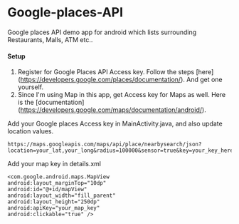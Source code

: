 # Google-places-API

Google places API demo app for android which lists surrounding Restaurants, Malls, ATM etc..

#### Setup
1. Register for Google Places API Access key. Follow the steps [here] (https://developers.google.com/places/documentation/). And get one yourself.
2. Since I'm using Map in this app, get Access key for Maps as well. Here is the [documentation] (https://developers.google.com/maps/documentation/android/).

Add your Google places Access key in MainActivity.java, and also update location values.
        
    https://maps.googleapis.com/maps/api/place/nearbysearch/json?location=your_lat,your_long&radius=100000&sensor=true&key=your_key_here&types=
    
    
Add your map key in details.xml

    <com.google.android.maps.MapView
    android:layout_marginTop="10dp"
    android:id="@+id/mapView"
    android:layout_width="fill_parent"
    android:layout_height="250dp"
    android:apiKey="your_map_key"
    android:clickable="true" />
